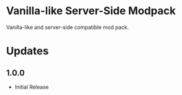 # Vanilla-like Server-Side Modpack

Vanilla-like and server-side compatible mod pack.

# Updates
## 1.0.0
- Initial Release